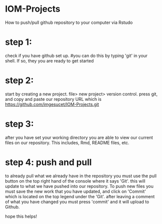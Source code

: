 # IOM-Projects


How to push/pull github repository to your computer via Rstudo
# step 1:
check if you have github set up.
  #you can do this by typing 'git' in your shell. If so, they you are ready to get started
# step 2: 
start by creating a new project. file> new project> version control. press git, and copy and paste our repository URL which is https://github.com/imgesucet/IOM-Projects.git
# step 3:
after you have set your working directory you are able to view our current files on our repository. This includes, Rmd, README files, etc.

# step 4: push and pull
to already pull what we already have in the repository you must use the pull button on the top right hand of the console where it says 'Git'. this will update to what we have pushed into our repository. To push new files you must save the new work that you have updated, and click on 'Commit' which is located on the top legend under the 'Git'. after leaving a comment of what you have changed you must press 'commit' and it will upload to Github.

hope this helps!

